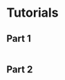 # Tutorials

## Part 1
```{youtube} _ftdnHpIki0
```

## Part 2
```{youtube} MMTGc_o7fdI
```

<!-- ## Part 3
```{youtube} ye9JrDubRtI
``` -->
